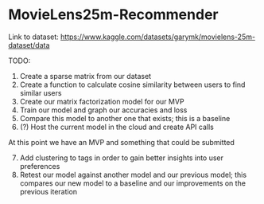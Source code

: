 # MovieLens25m-Recommender
Link to dataset: https://www.kaggle.com/datasets/garymk/movielens-25m-dataset/data

TODO:
1. Create a sparse matrix from our dataset
2. Create a function to calculate cosine similarity between users to find similar users
3. Create our matrix factorization model for our MVP
4. Train our model and graph our accuracies and loss
5. Compare this model to another one that exists; this is a baseline
6. (?) Host the current model in the cloud and create API calls

At this point we have an MVP and something that could be submitted

7. Add clustering to tags in order to gain better insights into user preferences
8. Retest our model against another model and our previous model; this compares our new model to a baseline and our improvements on the previous iteration

